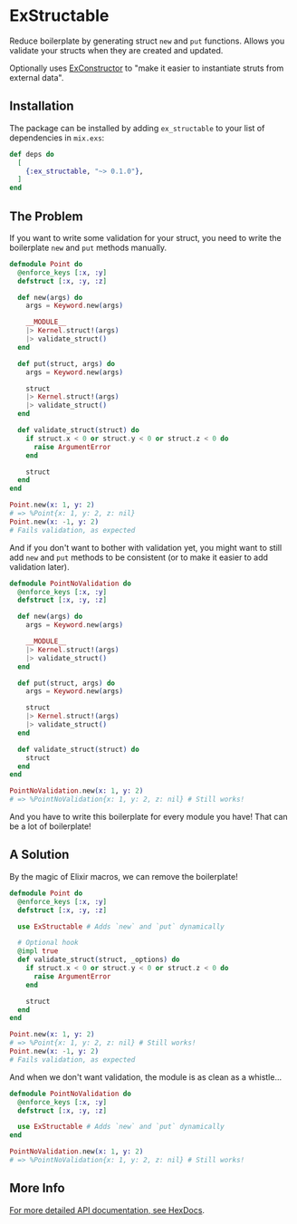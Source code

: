 # ExStructable

<!-- If this is changed, update mix.exs description/0 -->
Reduce boilerplate by generating struct `new` and `put` functions.
Allows you validate your structs when they are created and updated.
<!-- If this is changed, update mix.exs description/0 -->

Optionally uses [ExConstructor](https://github.com/appcues/exconstructor) to
"make it easier to instantiate struts from external data".

## Installation

The package can be installed by adding `ex_structable` to your list of
dependencies in `mix.exs`:

```elixir
def deps do
  [
    {:ex_structable, "~> 0.1.0"},
  ]
end
```

## The Problem

If you want to write some validation for your struct, you need to write the
boilerplate `new` and `put` methods manually.

```elixir
defmodule Point do
  @enforce_keys [:x, :y]
  defstruct [:x, :y, :z]

  def new(args) do
    args = Keyword.new(args)

    __MODULE__
    |> Kernel.struct!(args)
    |> validate_struct()
  end

  def put(struct, args) do
    args = Keyword.new(args)

    struct
    |> Kernel.struct!(args)
    |> validate_struct()
  end

  def validate_struct(struct) do
    if struct.x < 0 or struct.y < 0 or struct.z < 0 do
      raise ArgumentError
    end

    struct
  end
end

Point.new(x: 1, y: 2)
# => %Point{x: 1, y: 2, z: nil}
Point.new(x: -1, y: 2)
# Fails validation, as expected
```

And if you don't want to bother with validation yet, you might want to still
add `new` and `put` methods to be consistent (or to make it easier to add
validation later).

```elixir
defmodule PointNoValidation do
  @enforce_keys [:x, :y]
  defstruct [:x, :y, :z]

  def new(args) do
    args = Keyword.new(args)

    __MODULE__
    |> Kernel.struct!(args)
    |> validate_struct()
  end

  def put(struct, args) do
    args = Keyword.new(args)

    struct
    |> Kernel.struct!(args)
    |> validate_struct()
  end

  def validate_struct(struct) do
    struct
  end
end

PointNoValidation.new(x: 1, y: 2)
# => %PointNoValidation{x: 1, y: 2, z: nil} # Still works!
```

And you have to write this boilerplate for every module you have! That can be a
lot of boilerplate!

## A Solution

By the magic of Elixir macros, we can remove the boilerplate!

```elixir
defmodule Point do
  @enforce_keys [:x, :y]
  defstruct [:x, :y, :z]

  use ExStructable # Adds `new` and `put` dynamically

  # Optional hook
  @impl true
  def validate_struct(struct, _options) do
    if struct.x < 0 or struct.y < 0 or struct.z < 0 do
      raise ArgumentError
    end

    struct
  end
end

Point.new(x: 1, y: 2)
# => %Point{x: 1, y: 2, z: nil} # Still works!
Point.new(x: -1, y: 2)
# Fails validation, as expected
```

And when we don't want validation, the module is as clean as a whistle...

```elixir
defmodule PointNoValidation do
  @enforce_keys [:x, :y]
  defstruct [:x, :y, :z]

  use ExStructable # Adds `new` and `put` dynamically
end

PointNoValidation.new(x: 1, y: 2)
# => %PointNoValidation{x: 1, y: 2, z: nil} # Still works!
```

## More Info

[For more detailed API documentation, see HexDocs](https://hexdocs.pm/ex_structable/api-reference.html).
